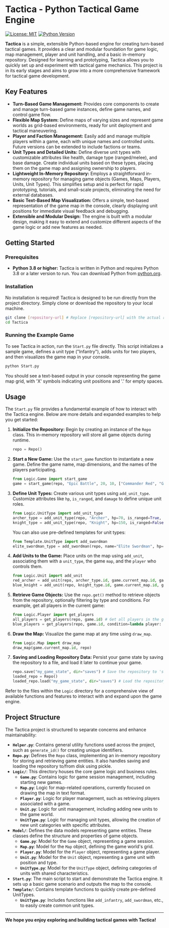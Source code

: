 # Tactica - Python Tactical Game Engine

[![License: MIT](https://img.shields.io/badge/License-MIT-yellow.svg)](https://opensource.org/licenses/MIT)
[![Python Version](https://img.shields.io/badge/python-3.8+-blue.svg)](https://www.python.org/downloads/)

**Tactica** is a simple, extensible Python-based engine for creating turn-based tactical games. It provides a clear and modular foundation for game logic, map management, player and unit handling, and a basic in-memory repository. Designed for learning and prototyping, Tactica allows you to quickly set up and experiment with tactical game mechanics. This project is in its early stages and aims to grow into a more comprehensive framework for tactical game development.

## Key Features

*   **Turn-Based Game Management:**  Provides core components to create and manage turn-based game instances, define game names, and control game flow.
*   **Flexible Map System:** Define maps of varying sizes and represent game worlds as grid-based environments, ready for unit deployment and tactical maneuvering.
*   **Player and Faction Management:**  Easily add and manage multiple players within a game, each with unique names and controlled units.  Future versions can be extended to include factions or teams.
*   **Unit Types and Detailed Units:** Define diverse unit types with customizable attributes like health, damage type (ranged/melee), and base damage. Create individual units based on these types, placing them on the game map and assigning ownership to players.
*   **Lightweight In-Memory Repository:** Employs a straightforward in-memory repository for managing game objects (Games, Maps, Players, Units, Unit Types). This simplifies setup and is perfect for rapid prototyping, tutorials, and small-scale projects, eliminating the need for external databases.
*   **Basic Text-Based Map Visualization:** Offers a simple, text-based representation of the game map in the console, clearly displaying unit positions for immediate visual feedback and debugging.
*   **Extensible and Modular Design:** The engine is built with a modular design, making it easy to extend and customize different aspects of the game logic or add new features as needed.

## Getting Started

### Prerequisites

*   **Python 3.8 or higher:**  Tactica is written in Python and requires Python 3.8 or a later version to run. You can download Python from [python.org](https://www.python.org/downloads/).

### Installation

No installation is required! Tactica is designed to be run directly from the project directory. Simply clone or download the repository to your local machine.

```bash
git clone [repository-url] # Replace [repository-url] with the actual repository URL
cd Tactica
```

### Running the Example Game

To see Tactica in action, run the `Start.py` file directly. This script initializes a sample game, defines a unit type ("Infantry"), adds units for two players, and then visualizes the game map in your console.

```bash
python Start.py
```

You should see a text-based output in your console representing the game map grid, with 'X' symbols indicating unit positions and '.' for empty spaces.

## Usage

The `Start.py` file provides a fundamental example of how to interact with the Tactica engine. Below are more details and expanded examples to help you get started:

1.  **Initialize the Repository:**  Begin by creating an instance of the `Repo` class. This in-memory repository will store all game objects during runtime.
    ```python
    repo = Repo()
    ```

2.  **Start a New Game:** Use the `start_game` function to instantiate a new game. Define the game name, map dimensions, and the names of the players participating.
    ```python
    from Logic.Game import start_game
    game = start_game(repo, "Epic Battle", 20, 10, ["Commander Red", "General Blue"])
    ```

3.  **Define Unit Types:** Create various unit types using `add_unit_type`. Customize attributes like `hp`, `is_ranged`, and `damage` to define unique unit roles.
    ```python
    from Logic.UnitType import add_unit_type
    archer_type = add_unit_type(repo, "Archer", hp=70, is_ranged=True, damage=15)
    knight_type = add_unit_type(repo, "Knight", hp=150, is_ranged=False, damage=20)
    ```
    You can also use pre-defined templates for unit types:
    ```python
    from Template.UnitType import add_swordman
    elite_swordman_type = add_swordman(repo, name="Elite Swordman", hp=140, damage=18)
    ```

4.  **Add Units to the Game:** Place units on the map using `add_unit`, associating them with a `unit_type`, the game `map`, and the `player` who controls them.
    ```python
    from Logic.Unit import add_unit
    red_archer = add_unit(repo, archer_type.id, game.current_map.id, game.current_player.id, x=5, y=5) # Player 'Commander Red' gets an Archer
    blue_knight = add_unit(repo, knight_type.id, game.current_map.id, game.get_players(lambda p: p.name == "General Blue")[0].id, x=10, y=5) # 'General Blue' gets a Knight
    ```

5.  **Retrieve Game Objects:** Use the `repo.get()` method to retrieve objects from the repository, optionally filtering by type and conditions. For example, get all players in the current game:
    ```python
    from Logic.Player import get_players
    all_players = get_players(repo, game.id) # Get all players in the game
    blue_players = get_players(repo, game.id, condition=lambda player: player.name == "General Blue") # Get players named 'General Blue'
    ```

6.  **Draw the Map:** Visualize the game map at any time using `draw_map`.
    ```python
    from Logic.Map import draw_map
    draw_map(game.current_map.id, repo)
    ```

7.  **Saving and Loading Repository Data:** Persist your game state by saving the repository to a file, and load it later to continue your game.
    ```python
    repo.save("my_game_state", dir="saves") # Save the repository to 'saves/my_game_state.pkl'
    loaded_repo = Repo()
    loaded_repo.load("my_game_state", dir="saves") # Load the repository from 'saves/my_game_state.pkl'
    ```

Refer to the files within the `Logic` directory for a comprehensive view of available functions and features to interact with and expand upon the game engine.

## Project Structure

The Tactica project is structured to separate concerns and enhance maintainability:

*   **`Helper.py`**: Contains general utility functions used across the project, such as `generate_id()` for creating unique identifiers.
*   **`Repo.py`**: Defines the `Repo` class, implementing an in-memory repository for storing and retrieving game entities. It also handles saving and loading the repository to/from disk using pickle.
*   **`Logic/`**: This directory houses the core game logic and business rules.
    *   **`Game.py`**: Contains logic for game session management, including starting new games.
    *   **`Map.py`**: Logic for map-related operations, currently focused on drawing the map in text format.
    *   **`Player.py`**: Logic for player management, such as retrieving players associated with a game.
    *   **`Unit.py`**: Logic for unit management, including adding new units to the game world.
    *   **`UnitType.py`**: Logic for managing unit types, allowing the creation of new unit categories with specific attributes.
*   **`Model/`**: Defines the data models representing game entities. These classes define the structure and properties of game objects.
    *   **`Game.py`**: Model for the `Game` object, representing a game session.
    *   **`Map.py`**: Model for the `Map` object, defining the game world's grid.
    *   **`Player.py`**: Model for the `Player` object, representing a game player.
    *   **`Unit.py`**: Model for the `Unit` object, representing a game unit with position and type.
    *   **`UnitType.py`**: Model for the `UnitType` object, defining categories of units with shared characteristics.
*   **`Start.py`**:  The main script to start and demonstrate the Tactica engine. It sets up a basic game scenario and outputs the map to the console.
*   **`Template/`**: Contains template functions to quickly create pre-defined UnitTypes.
    *   **`UnitType.py`**: Includes functions like `add_infantry`, `add_swordman`, etc., to easily create common unit types.

---

**We hope you enjoy exploring and building tactical games with Tactica!**